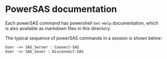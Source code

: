 # PowerSAS documentation

Each powerSAS command has powershell `Get-Help` documentation, which is also available as markdown files in this directory.

The typical sequence of powerSAS commands in a session is shown below:

```sequence{theme="hand"}
User ->> SAS_Server : Connect-SAS
User ->> SAS_Sever : Disconnect-SAS
```
